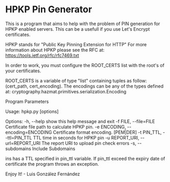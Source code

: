 HPKP Pin Generator
==================

This is a program that aims to help with the problem of PIN generation for HPKP enabled
servers. This can be a usefull if you use Let's Encrypt certificates.

HPKP stands for "Public Key Pinning Extension for HTTP"
For more information about HPKP please see the RFC at: https://tools.ietf.org/rfc/rfc7469.txt

In order to work, you must configure the ROOT_CERTS list with the root's of
your certificates.

ROOT_CERTS is a variable of type "list" containing tuples as follow: (cert_path,
cert_encoding). The encodings can be any of the types defined at: cryptography.hazmat.primitives.serialization.Encoding


Program Parameters


Usage: hpkp.py [options]

Options:
  -h, --help            show this help message and exit
  -f FILE, --file=FILE  Certificate file path to calculate HPKP pin.
  -e ENCODING, --encoding=ENCODING
                        Certificate format encoding. [PEM|DER]
  -t PIN_TTL, --ttl=PIN_TTL
                        TTL time in seconds for HPKP pin
  -u REPORT_URI, --url=REPORT_URI
                        The report URI to upload pin check errors
  -s, --subdomains      Include Subdomains



ins has a TTL specified in pin_ttl variable. If pin_ttl exceed the expiry date
of certificate the program throws an exception.

Enjoy It! - Luis González Fernández

